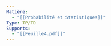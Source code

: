 ```yaml
---
Matière:
  - "[[Probabilité et Statistiques]]"
Type: TP/TD
Supports:
  - "[[Feuille4.pdf]]"
---
```

